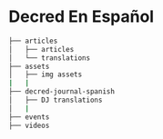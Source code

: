 # Decred En Español

```bash
├── articles
│   ├── articles
│   └── translations
├── assets
│   ├── img assets
|   |   
├── decred-journal-spanish
│   ├── DJ translations
│   |
├── events
├── videos
```
